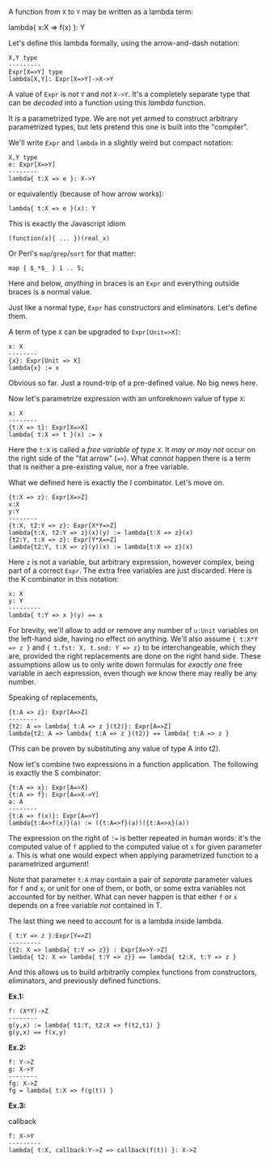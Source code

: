A function from `X` to `Y` may be written as a lambda term:

lambda{ x:X => f(x) }: Y

Let's define this lambda formally, using the arrow-and-dash notation:

    X,Y type
    ---------
    Expr[X=>Y] type
    lambda[X,Y]: Expr[X=>Y]->X->Y
    
A value of `Expr` is _not_ `Y` and _not_ `X->Y`. It's a completely separate type that can be _decoded_ into a function using this _lambda_ function.

It is a parametrized type. We are not yet armed to construct arbitrary parametrized types, but lets pretend this one is built into the "compiler". 

We'll write `Expr` and `lambda` in a slightly weird but compact notation:

    X,Y type
    e: Expr[X=>Y]
    --------
    lambda{ t:X => e }: X->Y
    
or equivalently (because of how arrow works):

    lambda{ t:X => e }(x): Y
    
This is exactly the Javascript idiom

    (function(x){ ... })(real_x)
    
Or Perl's `map`/`grep`/`sort` for that matter:

    map { $_*$_ } 1 .. 5;
    
Here and below, _anything_ in braces is an `Expr` and everything outside braces is a normal value. 

Just like a normal type, `Expr` has constructors and eliminators. Let's define them. 

A term of type `X` can be upgraded to `Expr[Unit=>X]`:

    x: X
    --------
    {x}: Expr[Unit => X]
    lambda{x} := x
    
Obvious so far. Just a round-trip of a pre-defined value. No big news here. 

Now let's parametrize expression with an unforeknown value of type `X`:

    x: X
    --------
    {t:X => t}: Expr[X=>X]
    lambda{ t:X => t }(x) := x

Here the `t:X` is called a *free variable of type `X`*. It *may or may not* occur on the right side of the "fat arrow" (`=>`). What *cannot* happen there is a term that is neither a pre-existing value, nor a free variable.

What we defined here is exactly the I combinator. Let's move on.

    {t:X => z}: Expr[X=>Z]
    x:X
    y:Y
    --------
    {t:X, t2:Y => z}: Expr[X*Y=>Z]
    lambda{t:X, t2:Y => z}(x)(y) := lambda{t:X => z}(x)
    {t2:Y, t:X => z}: Expr[Y*X=>Z]
    lambda{t2:Y, t:X => z}(y)(x) := lambda{t:X => z}(x)
    
Here `z` is not a variable, but arbitrary expression, however complex, being part of a correct `Expr`. The extra free variables are just discarded. Here is the K combinator in this notation:

    x: X
    y: Y
    ---------
    lambda{ t:Y => x }(y) == x

For brevity, we'll allow to add or remove any number of `u:Unit` variables on the left-hand side, having no effect on anything. We'll also assume `{ t:X*Y => z }` and `{ t.fst: X, t.snd: Y => z}` to be interchangeable, which they are, provided the right replacements are done on the right hand side. These assumptions allow us to only write down formulas for *exactly one* free variable in aech expression, even though we know there may really be any number.

Speaking of replacements,

    {t:A => z}: Expr[A=>Z]
    --------
    {t2: A => lambda{ t:A => z }(t2)}: Expr[A=>Z]
    lambda{t2: A => lambda{ t:A => z }(t2)} == lambda{ t:A => z }
    
(This can be proven by substituting any value of type A into t2).

Now let's combine two expressions in a function application. The following is exactly the S combinator:

    {t:A => x}: Expr[A=>X]
    {t:A => f}: Expr[A=>X->Y]
    a: A
    --------
    {t:A => f(x)}: Expr[A=>Y]
    lambda{t:A=>f(x)}(a) := ({t:A=>f}(a))({t:A=>x}(a))

The expression on the right of `:=` is better repeated in human words: it's the computed value of `f` applied to the computed value ot `x` for given parameter `a`. This is what one would expect when applying parametrized function to a parametrized argument!

Note that parameter `t:A` may contain a pair of *separate* parameter values for `f` and `x`, or unit for one of them, or both, or some extra variables not accounted for by neither. What can never happen is that either `f` or `x` depends on a free variable *not* contained in T. 

The last thing we need to account for is a lambda inside lambda. 
    
    { t:Y => z }:Expr[Y=>Z]
    ---------
    {t2: X => lambda{ t:Y => z}} : Expr[X=>Y->Z]
    lambda{ t2: X => lambda{ t:Y => z}} == lambda{ t2:X, t:Y => z }

And this allows us to build arbitrarily complex functions from constructors, eliminators, and previously defined functions.

**Ex.1:**

    f: (X*Y)->Z
    --------
    g(y,x) := lambda{ t1:Y, t2:X => f(t2,t1) }
    g(y,x) == f(x,y)
    
**Ex.2:**

    f: Y->Z
    g: X->Y
    --------
    fg: X->Z
    fg = lambda{ t:X => f(g(t)) }    
    
**Ex.3:**

callback

    f: X->Y
    ---------
    lambda{ t:X, callback:Y->Z => callback(f(t)) }: X->Z
    